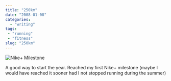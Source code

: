 ```yaml
---
title: "250km"
date: "2008-01-08"
categories:
  - "writing"
tags:
 - "running"
 - "fitness"
slug: "250km"
---
```


![Nike+ Milestone](/images/2178147519.jpg)

A good way to start the year. Reached my first Nike+ milestone (maybe I would have reached it sooner had I not stopped running during the summer)
